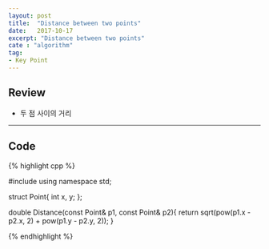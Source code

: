 ```yaml
---
layout: post
title:  "Distance between two points"
date:   2017-10-17
excerpt: "Distance between two points"
cate : "algorithm"
tag:
- Key Point
---
```


## Review

* 두 점 사이의 거리

---

## Code

{% highlight cpp %}

#include <iostream>
using namespace std;

struct Point{
    int x, y;
};

double Distance(const Point& p1, const Point& p2){
    return sqrt(pow(p1.x - p2.x, 2) + pow(p1.y - p2.y, 2));
}

{% endhighlight %}
